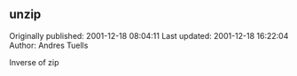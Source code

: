## unzip 
Originally published: 2001-12-18 08:04:11 
Last updated: 2001-12-18 16:22:04 
Author: Andres Tuells 
 
Inverse of zip